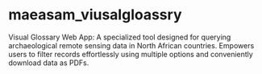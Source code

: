 # maeasam_viusalgloassry
Visual Glossary Web App: A specialized tool designed for querying archaeological remote sensing data in North African countries. Empowers users to filter records effortlessly using multiple options and conveniently download data as PDFs.
